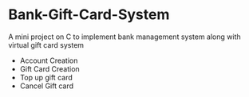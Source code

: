 # Bank-Gift-Card-System
A mini project on C to implement bank management system along with virtual gift card system

* Account Creation
* Gift Card Creation
* Top up gift card
* Cancel Gift card
